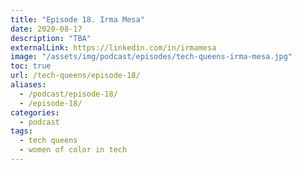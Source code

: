 ```yaml
---
title: "Episode 18. Irma Mesa"
date: 2020-08-17
description: "TBA"
externalLink: https://linkedin.com/in/irmamesa
image: "/assets/img/podcast/episodes/tech-queens-irma-mesa.jpg"
toc: true
url: /tech-queens/episode-18/
aliases:
  - /podcast/episode-18/
  - /episode-18/
categories:
  - podcast
tags:
  - tech queens
  - women of color in tech
---
```

